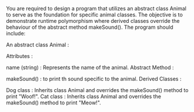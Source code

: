 You are required to design a program that utilizes an abstract class Animal to serve as the foundation for specific animal classes. The objective is to demonstrate runtime polymorphism where derived classes override the behaviour of the abstract method makeSound(). The program should include:

An abstract class Animal :

Attributes :

name (string) : Represents the name of the animal.
Abstract Method :

makeSound() : to print th sound specific to the animal.
Derived Classes :

Dog class : Inherits class Animal and overrides the makeSound() method to print "Woof!".
Cat class : Inherits class Animal and overrides the makeSound() method to print "Meow!".
